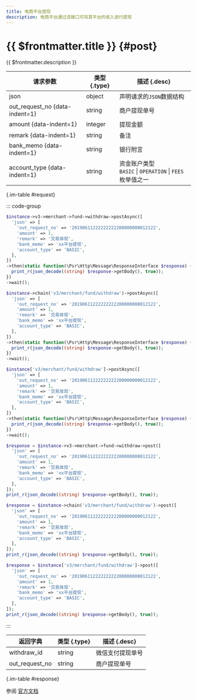 ```yaml
---
title: 电商平台提现
description: 电商平台通过该接口可将其平台的收入进行提现
---
```


# {{ $frontmatter.title }} {#post}

{{ $frontmatter.description }}

| 请求参数 | 类型 {.type} | 描述 {.desc}
| --- | --- | ---
| json | object | 声明请求的`JSON`数据结构
| out_request_no {data-indent=1} | string | 商户提现单号
| amount {data-indent=1} | integer | 提现金额
| remark {data-indent=1} | string | 备注
| bank_memo {data-indent=1} | string | 银行附言
| account_type {data-indent=1} | string | 资金账户类型<br/>`BASIC` \| `OPERATION` \| `FEES` 枚举值之一

{.im-table #request}

::: code-group

```php [异步纯链式]
$instance->v3->merchant->fund->withdraw->postAsync([
  'json' => [
    'out_request_no' => '20190611222222222200000000012122',
    'amount' => 1,
    'remark' => '交易体现',
    'bank_memo' => 'xx平台提现',
    'account_type' => 'BASIC',
  ],
])
->then(static function(\Psr\Http\Message\ResponseInterface $response) {
  print_r(json_decode((string) $response->getBody(), true));
})
->wait();
```

```php [异步声明式]
$instance->chain('v3/merchant/fund/withdraw')->postAsync([
  'json' => [
    'out_request_no' => '20190611222222222200000000012122',
    'amount' => 1,
    'remark' => '交易体现',
    'bank_memo' => 'xx平台提现',
    'account_type' => 'BASIC',
  ],
])
->then(static function(\Psr\Http\Message\ResponseInterface $response) {
  print_r(json_decode((string) $response->getBody(), true));
})
->wait();
```

```php [异步属性式]
$instance['v3/merchant/fund/withdraw']->postAsync([
  'json' => [
    'out_request_no' => '20190611222222222200000000012122',
    'amount' => 1,
    'remark' => '交易体现',
    'bank_memo' => 'xx平台提现',
    'account_type' => 'BASIC',
  ],
])
->then(static function(\Psr\Http\Message\ResponseInterface $response) {
  print_r(json_decode((string) $response->getBody(), true));
})
->wait();
```

```php [同步纯链式]
$response = $instance->v3->merchant->fund->withdraw->post([
  'json' => [
    'out_request_no' => '20190611222222222200000000012122',
    'amount' => 1,
    'remark' => '交易体现',
    'bank_memo' => 'xx平台提现',
    'account_type' => 'BASIC',
  ],
]);
print_r(json_decode((string) $response->getBody(), true));
```

```php [同步声明式]
$response = $instance->chain('v3/merchant/fund/withdraw')->post([
  'json' => [
    'out_request_no' => '20190611222222222200000000012122',
    'amount' => 1,
    'remark' => '交易体现',
    'bank_memo' => 'xx平台提现',
    'account_type' => 'BASIC',
  ],
]);
print_r(json_decode((string) $response->getBody(), true));
```

```php [同步属性式]
$response = $instance['v3/merchant/fund/withdraw']->post([
  'json' => [
    'out_request_no' => '20190611222222222200000000012122',
    'amount' => 1,
    'remark' => '交易体现',
    'bank_memo' => 'xx平台提现',
    'account_type' => 'BASIC',
  ],
]);
print_r(json_decode((string) $response->getBody(), true));
```

:::

| 返回字典 | 类型 {.type} | 描述 {.desc}
| --- | --- | ---
| withdraw_id | string | 微信支付提现单号
| out_request_no | string | 商户提现单号

{.im-table #response}

参阅 [官方文档](https://pay.weixin.qq.com/wiki/doc/apiv3/wxpay/ecommerce/fund/chapter3_5.shtml)
